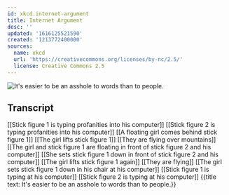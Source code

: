 ```yaml
---
id: xkcd.internet-argument
title: Internet Argument
desc: ''
updated: '1616125521590'
created: '1213772400000'
sources:
  name: xkcd
  url: 'https://creativecommons.org/licenses/by-nc/2.5/'
  license: Creative Commons 2.5
---
```

![It's easier to be an asshole to words than to people.](https://imgs.xkcd.com/comics/internet_argument.png)

## Transcript
[[Stick figure 1 is typing profanities into his computer]]
[[Stick figure 2 is typing profanities into his computer]]
[[A floating girl comes behind stick figure 1]]
[[The girl lifts stick figure 1]]
[[They are flying over mountains]]
[[The girl and stick figure 1 are floating in front of stick figure 2 and his computer]]
[[She sets stick figure 1 down in front of stick figure 2 and his computer]]
[[The girl lifts stick figure 1 again]]
[[They are flying]]
[[The girl sets stick figure 1 down in his chair at his computer]]
[[Stick figure 1 is typing at his computer]]
[[Stick figure 2 is typing at his computer]]
{{title text: It's easier to be an asshole to words than to people.}}
